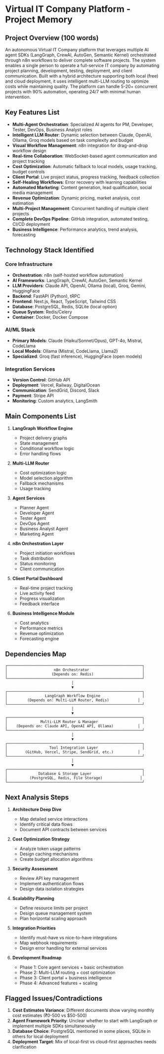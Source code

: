 # Virtual IT Company Platform - Project Memory

## Project Overview (100 words)

An autonomous Virtual IT Company platform that leverages multiple AI agent SDKs (LangGraph, CrewAI, AutoGen, Semantic Kernel) orchestrated through n8n workflows to deliver complete software projects. The system enables a single person to operate a full-service IT company by automating project planning, development, testing, deployment, and client communication. Built with a hybrid architecture supporting both local (free) and cloud deployment, it uses intelligent multi-LLM routing to optimize costs while maintaining quality. The platform can handle 5-20+ concurrent projects with 90% automation, operating 24/7 with minimal human intervention.

## Key Features List

- **Multi-Agent Orchestration**: Specialized AI agents for PM, Developer, Tester, DevOps, Business Analyst roles
- **Intelligent LLM Router**: Dynamic selection between Claude, OpenAI, Ollama, Groq models based on task complexity and budget
- **Visual Workflow Management**: n8n integration for drag-and-drop workflow design
- **Real-time Collaboration**: WebSocket-based agent communication and project tracking
- **Cost Optimization**: Automatic fallback to local models, usage tracking, budget controls
- **Client Portal**: Live project status, progress tracking, feedback collection
- **Self-Healing Workflows**: Error recovery with learning capabilities
- **Automated Marketing**: Content generation, lead qualification, social media management
- **Revenue Optimization**: Dynamic pricing, market analysis, cost estimation
- **Multi-Project Management**: Concurrent handling of multiple client projects
- **Complete DevOps Pipeline**: GitHub integration, automated testing, CI/CD deployment
- **Business Intelligence**: Performance analytics, trend analysis, forecasting

## Technology Stack Identified

### Core Infrastructure
- **Orchestration**: n8n (self-hosted workflow automation)
- **AI Frameworks**: LangGraph, CrewAI, AutoGen, Semantic Kernel
- **LLM Providers**: Claude API, OpenAI, Ollama (local), Groq, Gemini, HuggingFace
- **Backend**: FastAPI (Python), tRPC
- **Frontend**: Next.js, React, TypeScript, Tailwind CSS
- **Database**: PostgreSQL, Redis, SQLite (local option)
- **Queue System**: Redis/Celery
- **Container**: Docker, Docker Compose

### AI/ML Stack
- **Primary Models**: Claude (Haiku/Sonnet/Opus), GPT-4o, Mistral, CodeLlama
- **Local Models**: Ollama (Mistral, CodeLlama, Llama2)
- **Specialized**: Groq (fast inference), HuggingFace (open models)

### Integration Services
- **Version Control**: GitHub API
- **Deployment**: Vercel, Railway, DigitalOcean
- **Communication**: SendGrid, Discord, Slack
- **Payment**: Stripe API
- **Monitoring**: Custom analytics, LangSmith

## Main Components List

1. **LangGraph Workflow Engine**
   - Project delivery graphs
   - State management
   - Conditional workflow logic
   - Error handling flows

2. **Multi-LLM Router**
   - Cost optimization logic
   - Model selection algorithm
   - Fallback mechanisms
   - Usage tracking

3. **Agent Services**
   - Planner Agent
   - Developer Agent
   - Tester Agent
   - DevOps Agent
   - Business Analyst Agent
   - Marketing Agent

4. **n8n Orchestration Layer**
   - Project initiation workflows
   - Task distribution
   - Status monitoring
   - Client communication

5. **Client Portal Dashboard**
   - Real-time project tracking
   - Live activity feed
   - Progress visualization
   - Feedback interface

6. **Business Intelligence Module**
   - Cost analytics
   - Performance metrics
   - Revenue optimization
   - Forecasting engine

## Dependencies Map

```
┌─────────────────────────────────────────────────────────────┐
│                     n8n Orchestrator                        │
│                    (Depends on: Redis)                      │
└─────────────────────────────────────────────────────────────┘
                              │
                              ▼
┌─────────────────────────────────────────────────────────────┐
│                 LangGraph Workflow Engine                   │
│         (Depends on: Multi-LLM Router, Redis)             │
└─────────────────────────────────────────────────────────────┘
                              │
                              ▼
┌─────────────────────────────────────────────────────────────┐
│               Multi-LLM Router & Manager                    │
│    (Depends on: Claude API, OpenAI API, Ollama)           │
└─────────────────────────────────────────────────────────────┘
                              │
                              ▼
┌─────────────────────────────────────────────────────────────┐
│                   Tool Integration Layer                    │
│        (GitHub, Vercel, Stripe, SendGrid, etc.)           │
└─────────────────────────────────────────────────────────────┘
                              │
                              ▼
┌─────────────────────────────────────────────────────────────┐
│              Database & Storage Layer                       │
│          (PostgreSQL, Redis, File Storage)                 │
└─────────────────────────────────────────────────────────────┘
```

## Next Analysis Steps

1. **Architecture Deep Dive**
   - Map detailed service interactions
   - Identify critical data flows
   - Document API contracts between services

2. **Cost Optimization Strategy**
   - Analyze token usage patterns
   - Design caching mechanisms
   - Create budget allocation algorithms

3. **Security Assessment**
   - Review API key management
   - Implement authentication flows
   - Design data isolation strategies

4. **Scalability Planning**
   - Define resource limits per project
   - Design queue management system
   - Plan horizontal scaling approach

5. **Integration Priorities**
   - Identify must-have vs nice-to-have integrations
   - Map webhook requirements
   - Design error handling for external services

6. **Development Roadmap**
   - Phase 1: Core agent services + basic orchestration
   - Phase 2: Multi-LLM routing + cost optimization
   - Phase 3: Client portal + business intelligence
   - Phase 4: Advanced features + scaling

## Flagged Issues/Contradictions

1. **Cost Estimates Variance**: Different documents show varying monthly cost estimates (₹0-500 vs $50-500)
2. **Agent Framework Priority**: Unclear whether to start with LangGraph or implement multiple SDKs simultaneously
3. **Database Choice**: PostgreSQL mentioned in some places, SQLite in others for local deployment
4. **Deployment Target**: Mix of local-first vs cloud-first approaches needs clarification